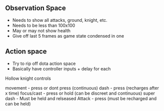 ## Observation Space

- Needs to show all attacks, ground, knight, etc.
- Needs to be less than 100x100
- May or may not show health
- Give off last 5 frames as game state condensed in one

## Action space

- Try to rip off dota action space
- Basically have controller inputs + delay for each

Hollow knight controls

movement - press or dont press (continuous)
dash - press (recharges after x time)
focus/cast - press or hold (can be discreet and continuous)
super dash - Must be held and relseased
Attack - press (must be recharged and can be held)